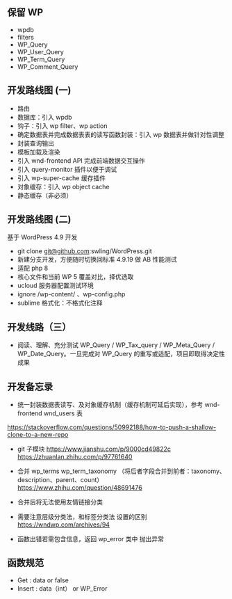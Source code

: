 ## 保留 WP
- wpdb
- filters
- WP_Query
- WP_User_Query
- WP_Term_Query
- WP_Comment_Query

## 开发路线图 (一)
- 路由
- 数据库：引入 wpdb
- 钩子：引入 wp filter、wp action
- 确定数据表并完成数据表表的读写函数封装：引入 wp 数据表并做针对性调整
- 封装查询输出
- 模板加载及渲染
- 引入 wnd-frontend API 完成前端数据交互操作
- 引入 query-monitor 插件以便于调试
- 引入 wp-super-cache 缓存插件
- 对象缓存：引入 wp object cache
- 静态缓存（非必须）

## 开发路线图 (二)
基于 WordPress 4.9 开发
- git clone git@github.com:swling/WordPress.git
- 新建分支开发，方便随时切换回标准 4.9.19 做 AB 性能测试
- 适配 php 8
- 核心文件和当前 WP 5 覆盖对比，择优选取
- ucloud 服务器配置测试环境
- ignore /wp-content/ 、wp-config.php
- sublime 格式化：不格式化注释

## 开发线路（三）
- 阅读、理解、充分测试 WP_Query / WP_Tax_query / WP_Meta_Query / WP_Date_Query。一旦完成对 WP_Query 的重写或适配，项目即取得决定性成果

## 开发备忘录
- 统一封装数据表读写、及对象缓存机制（缓存机制可延后实现），参考 wnd-frontend wnd_users 表

https://stackoverflow.com/questions/50992188/how-to-push-a-shallow-clone-to-a-new-repo
- git 子模块 https://www.jianshu.com/p/9000cd49822c https://zhuanlan.zhihu.com/p/97761640

- 合并 wp_terms wp_term_taxonomy （将后者字段合并到前者：taxonomy、description、parent、count） https://www.zhihu.com/question/48691476
- 合并后将无法使用友情链接分类
- 需要注意层级分类法，和标签分类法 设置的区别 https://wndwp.com/archives/94

- 函数出错若需包含信息，返回 wp_error 类中 抛出异常

## 函数规范
- Get : data or false
- Insert : data（int） or WP_Error
